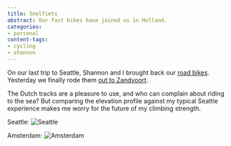 ```yaml
---
title: Snelfiets
abstract: Our fast bikes have joined us in Holland.
categories:
- personal
content-tags:
- cycling
- shannon
---
```


On our last trip to Seattle, Shannon and I brought back our [road bikes](/library/stuff/lemond.html). Yesterday we finally rode them [out to Zandvoort](http://www.strava.com/activities/142864443).

The Dutch tracks are a pleasure to use, and who can complain about riding to the sea? But comparing the elevation profile against my typical Seattle experience makes me worry for the future of my climbing strength.

Seattle:
![Seattle](/media/2014-04-22-snelfiets/seattle.png)

Amsterdam:
![Amsterdam](/media/2014-04-22-snelfiets/amsterdam.png)
